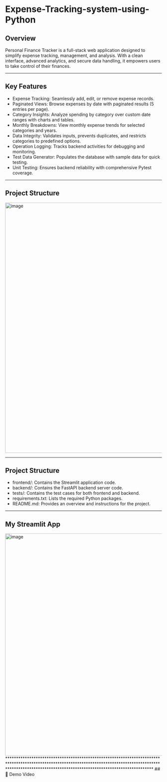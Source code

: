 # Expense-Tracking-system-using-Python
## Overview
Personal Finance Tracker is a full-stack web application designed to simplify expense tracking, management, and analysis. With a clean interface, advanced analytics, and secure data handling, it empowers users to take control of their finances.
*******************************************************************************************************************************************************************************************************************
## Key Features
* Expense Tracking: Seamlessly add, edit, or remove expense records.
* Paginated Views: Browse expenses by date with paginated results (5 entries per page).
* Category Insights: Analyze spending by category over custom date ranges with charts and tables.
* Monthly Breakdowns: View monthly expense trends for selected categories and years.
* Data Integrity: Validates inputs, prevents duplicates, and restricts categories to predefined options.
* Operation Logging: Tracks backend activities for debugging and monitoring.
* Test Data Generator: Populates the database with sample data for quick testing.
* Unit Testing: Ensures backend reliability with comprehensive Pytest coverage.
*******************************************************************************************************************************************************************************************************************
## Project Structure
<img width="1195" height="802" alt="image" src="https://github.com/user-attachments/assets/db6caadb-9913-43c9-a47c-6fb3c73ff93d" />

*******************************************************************************************************************************************************************************************************************
## Project Structure
* frontend/: Contains the Streamlit application code.
* backend/: Contains the FastAPI backend server code.
* tests/: Contains the test cases for both frontend and backend.
* requirements.txt: Lists the required Python packages.
* README.md: Provides an overview and instructions for the project.
******************************************************************************************************************************************************************************************************************
## My Streamlit App

<img width="933" height="712" alt="image" src="https://github.com/user-attachments/assets/3d1ee873-b95c-449f-a0d4-3aa1b31d46ed" />
******************************************************************************************************************************************************************************************************************
## 🎥 Demo Video













